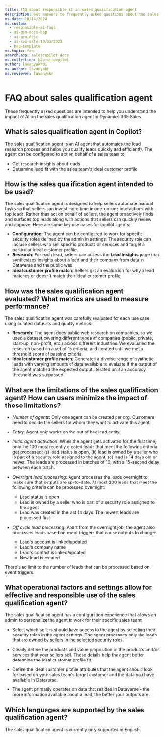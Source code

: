 ```yaml
---
title: FAQ about responsible AI in sales qualification agent
description: Get answers to frequently asked questions about the sales qualification agent in Dynamics 365 Sales, which helps sellers qualify leads and improve sales outcomes.
ms.date: 10/14/2024
ms.custom:
  - responsible-ai-faqs
  - ai-gen-docs-bap
  - ai-gen-desc
  - ai-seo-date:10/03/2023
  - bap-template
ms.topic: faq
search.app: salescopilot-docs
ms.collection: bap-ai-copilot
author: lavanyakr01
ms.author: lavanyakr
ms.reviewer: lavanyakr
---
```


# FAQ about sales qualification agent

These frequently asked questions are intended to help you understand the impact of AI on the sales qualification agent in Dynamics 365 Sales.

## What is sales qualification agent in Copilot?

The sales qualification agent is an AI agent that automates the lead research process and helps you qualify leads quickly and efficiently. The agent can be configured to act on behalf of a sales team to:

- Get research insights about leads
- Determine lead fit with the sales team's ideal customer profile

## How is the sales qualification agent intended to be used?

The sales qualification agent is designed to help sellers automate manual tasks so that sellers can invest more time in one-on-one interactions with top leads. Rather than act on behalf of sellers, the agent proactively finds and surfaces top leads along with actions that sellers can quickly review and approve. Here are some key use cases for copilot agents:

- **Configuration**: The agent can be configured to work for specific security roles defined by the admin in settings. The security role can include sellers who sell specific products or services and target a particular ideal customer profile.
- **Research**: For each lead, sellers can access the **Lead insights** page that synthesizes insights about a lead and their company from data in Dataverse and the public web.
- **Ideal customer profile match**: Sellers get an evaluation for why a lead matches or doesn't match their ideal customer profile.

## How was the sales qualification agent evaluated? What metrics are used to measure performance?

The sales qualification agent was carefully evaluated for each use case using curated datasets and quality metrics:

- **Research**: The agent does public web research on companies, so we used a dataset covering different types of companies (public, private, start-up, non-profit, etc.) across different industries. We evaluated the research based on a set of 15 criteria, and iterated until we met a threshold score of passing criteria.
- **Ideal customer profile match**: Generated a diverse range of synthetic leads with varying amounts of data available to evaluate if the output of the agent matched the expected output. Iterated until an accuracy threshold was surpassed.

## What are the limitations of the sales qualification agent? How can users minimize the impact of these limitations?

- *Number of agents*: Only one agent can be created per org. Customers need to decide the sellers for whom they want to activate this agent.
- *Entity*: Agent only works on the out of box lead entity.
- *Initial agent activation*: When the agent gets activated for the first time, only the 100 most recently created leads that meet the following criteria get processed: (a) lead status is open, (b) lead is owned by a seller who is part of a security role assigned to the agent, (c) lead is 14 days old or newer. The leads are processed in batches of 10, with a 15-second delay between each batch.
- *Overnight lead processing*: Agent processes the leads overnight to make sure that outputs are up-to-date. At most 200 leads that meet the following criteria can be processed overnight:

  - Lead status is open
  - Lead is owned by a seller who is part of a security role assigned to the agent
  - Lead was created in the last 14 days. The newest leads are processed first

- *Off cycle lead processing*: Apart from the overnight job, the agent also processes leads based on event triggers that cause outputs to change:

  - Lead's account is linked/updated
  - Lead's company name
  - Lead's contact is linked/updated
  - New lead is created

There's no limit to the number of leads that can be processed based on event triggers.

## What operational factors and settings allow for effective and responsible use of the sales qualification agent?

The sales qualification agent has a configuration experience that allows an admin to personalize the agent to work for their specific sales team:

- Select which sellers should have access to the agent by selecting their security roles in the agent settings. The agent processes only the leads that are owned by sellers in the selected security roles.

- Clearly define the products and value proposition of the products and/or services that your sellers sell. These details help the agent better determine the ideal customer profile fit.
- Define the ideal customer profile attributes that the agent should look for based on your sales team's target customer and the data you have available in Dataverse.
- The agent primarily operates on data that resides in Dataverse – the more information available about a lead, the better your outputs are.

## Which languages are supported by the sales qualification agent?

The sales qualification agent is currently only supported in English.